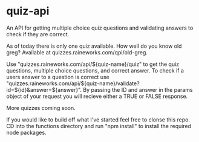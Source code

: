 # quiz-api
An API for getting multiple choice quiz questions and validating answers to check if they are correct. 

As of today there is only one quiz available. How well do you know old greg? Available at quizzes.raineworks.com/qpi/old-greg.

Use "quizzes.raineworks.com/api/${quiz-name}/quiz" to get the quiz questions, multiple choice questions, and correct answer. 
To check if a users answer to a question is correct use "quizzes.raineworks.com/api/${quiz-name}/validate?id=${id}&answer=${answer}". 
By passing the ID and answer in the params object of your request you will recieve either a TRUE or FALSE response. 

More quizzes coming soon. 

If you would like to build off what I've started feel free to clonse this repo. 
CD into the functions directory and run "npm install" to install the required node packages. 
